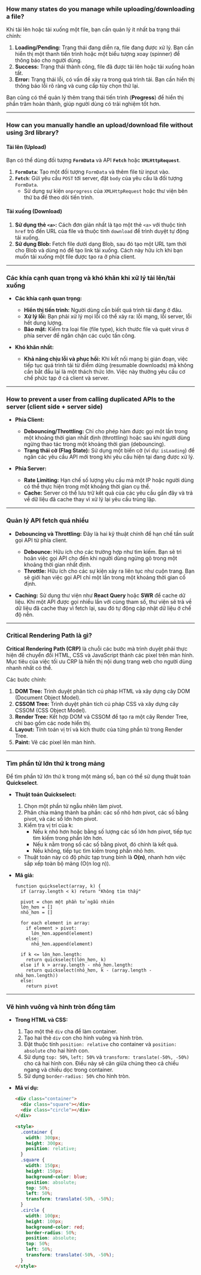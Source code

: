### How many states do you manage while uploading/downloading a file?

Khi tải lên hoặc tải xuống một file, bạn cần quản lý ít nhất ba trạng thái chính:

1.  **Loading/Pending:** Trạng thái đang diễn ra, file đang được xử lý. Bạn cần hiển thị một thanh tiến trình hoặc một biểu tượng xoay (spinner) để thông báo cho người dùng.
2.  **Success:** Trạng thái thành công, file đã được tải lên hoặc tải xuống hoàn tất.
3.  **Error:** Trạng thái lỗi, có vấn đề xảy ra trong quá trình tải. Bạn cần hiển thị thông báo lỗi rõ ràng và cung cấp tùy chọn thử lại.

Bạn cũng có thể quản lý thêm trạng thái tiến trình (**Progress**) để hiển thị phần trăm hoàn thành, giúp người dùng có trải nghiệm tốt hơn.

-----

### How can you manually handle an upload/download file without using 3rd library?

#### Tải lên (Upload)

Bạn có thể dùng đối tượng **`FormData`** và API **`Fetch`** hoặc **`XMLHttpRequest`**.

1.  **`FormData`**: Tạo một đối tượng `FormData` và thêm file từ input vào.
2.  **`Fetch`**: Gửi yêu cầu `POST` tới server, đặt `body` của yêu cầu là đối tượng `FormData`.
      * Sử dụng sự kiện `onprogress` của `XMLHttpRequest` hoặc thư viện bên thứ ba để theo dõi tiến trình.

#### Tải xuống (Download)

1.  **Sử dụng thẻ `<a>`:** Cách đơn giản nhất là tạo một thẻ `<a>` với thuộc tính `href` trỏ đến URL của file và thuộc tính `download` để trình duyệt tự động tải xuống.
2.  **Sử dụng Blob:** Fetch file dưới dạng Blob, sau đó tạo một URL tạm thời cho Blob và dùng nó để tạo link tải xuống. Cách này hữu ích khi bạn muốn tải xuống một file được tạo ra ở phía client.

-----

### Các khía cạnh quan trọng và khó khăn khi xử lý tải lên/tải xuống

  * **Các khía cạnh quan trọng:**

      * **Hiển thị tiến trình:** Người dùng cần biết quá trình tải đang ở đâu.
      * **Xử lý lỗi:** Bạn phải xử lý mọi lỗi có thể xảy ra: lỗi mạng, lỗi server, lỗi hết dung lượng.
      * **Bảo mật:** Kiểm tra loại file (file type), kích thước file và quét virus ở phía server để ngăn chặn các cuộc tấn công.

  * **Khó khăn nhất:**

      * **Khả năng chịu lỗi và phục hồi:** Khi kết nối mạng bị gián đoạn, việc tiếp tục quá trình tải từ điểm dừng (resumable downloads) mà không cần bắt đầu lại là một thách thức lớn. Việc này thường yêu cầu cơ chế phức tạp ở cả client và server.

-----

### How to prevent a user from calling duplicated APIs to the server (client side + server side)

  * **Phía Client:**

      * **Debouncing/Throttling:** Chỉ cho phép hàm được gọi một lần trong một khoảng thời gian nhất định (throttling) hoặc sau khi người dùng ngừng thao tác trong một khoảng thời gian (debouncing).
      * **Trạng thái cờ (Flag State):** Sử dụng một biến cờ (ví dụ: `isLoading`) để ngăn các yêu cầu API mới trong khi yêu cầu hiện tại đang được xử lý.

  * **Phía Server:**

      * **Rate Limiting:** Hạn chế số lượng yêu cầu mà một IP hoặc người dùng có thể thực hiện trong một khoảng thời gian cụ thể.
      * **Cache:** Server có thể lưu trữ kết quả của các yêu cầu gần đây và trả về dữ liệu đã cache thay vì xử lý lại yêu cầu trùng lặp.

-----

### Quản lý API fetch quá nhiều

  * **Debouncing và Throttling:** Đây là hai kỹ thuật chính để hạn chế tần suất gọi API từ phía client.

      * **Debounce:** Hữu ích cho các trường hợp như tìm kiếm. Bạn sẽ trì hoãn việc gọi API cho đến khi người dùng ngừng gõ trong một khoảng thời gian nhất định.
      * **Throttle:** Hữu ích cho các sự kiện xảy ra liên tục như cuộn trang. Bạn sẽ giới hạn việc gọi API chỉ một lần trong một khoảng thời gian cố định.

  * **Caching:** Sử dụng thư viện như **React Query** hoặc **SWR** để cache dữ liệu. Khi một API được gọi nhiều lần với cùng tham số, thư viện sẽ trả về dữ liệu đã cache thay vì fetch lại, sau đó tự động cập nhật dữ liệu ở chế độ nền.

-----

### Critical Rendering Path là gì?

**Critical Rendering Path (CRP)** là chuỗi các bước mà trình duyệt phải thực hiện để chuyển đổi HTML, CSS và JavaScript thành các pixel trên màn hình. Mục tiêu của việc tối ưu CRP là hiển thị nội dung trang web cho người dùng nhanh nhất có thể.

Các bước chính:

1.  **DOM Tree:** Trình duyệt phân tích cú pháp HTML và xây dựng cây DOM (Document Object Model).
2.  **CSSOM Tree:** Trình duyệt phân tích cú pháp CSS và xây dựng cây CSSOM (CSS Object Model).
3.  **Render Tree:** Kết hợp DOM và CSSOM để tạo ra một cây Render Tree, chỉ bao gồm các node hiển thị.
4.  **Layout:** Tính toán vị trí và kích thước của từng phần tử trong Render Tree.
5.  **Paint:** Vẽ các pixel lên màn hình.

-----

### Tìm phần tử lớn thứ k trong mảng

Để tìm phần tử lớn thứ k trong một mảng số, bạn có thể sử dụng thuật toán **Quickselect**.

  * **Thuật toán Quickselect:**

    1.  Chọn một phần tử ngẫu nhiên làm pivot.
    2.  Phân chia mảng thành ba phần: các số nhỏ hơn pivot, các số bằng pivot, và các số lớn hơn pivot.
    3.  Kiểm tra vị trí của k:
          * Nếu k nhỏ hơn hoặc bằng số lượng các số lớn hơn pivot, tiếp tục tìm kiếm trong phần lớn hơn.
          * Nếu k nằm trong số các số bằng pivot, đó chính là kết quả.
          * Nếu không, tiếp tục tìm kiếm trong phần nhỏ hơn.

    <!-- end list -->

      * Thuật toán này có độ phức tạp trung bình là **O(n)**, nhanh hơn việc sắp xếp toàn bộ mảng (O(n log n)).

  * **Mã giả:**

    ```
    function quickselect(array, k) {
      if (array.length < k) return "Không tìm thấy"

      pivot = chọn một phần tử ngẫu nhiên
      lớn_hơn = []
      nhỏ_hơn = []

      for each element in array:
        if element > pivot:
          lớn_hơn.append(element)
        else:
          nhỏ_hơn.append(element)

      if k <= lớn_hơn.length:
        return quickselect(lớn_hơn, k)
      else if k > array.length - nhỏ_hơn.length:
        return quickselect(nhỏ_hơn, k - (array.length - nhỏ_hơn.length))
      else:
        return pivot
    ```

-----

### Vẽ hình vuông và hình tròn đồng tâm

  * **Trong HTML và CSS:**

    1.  Tạo một thẻ `div` cha để làm container.
    2.  Tạo hai thẻ `div` con cho hình vuông và hình tròn.
    3.  Đặt thuộc tính `position: relative` cho container và `position: absolute` cho hai hình con.
    4.  Sử dụng `top: 50%`, `left: 50%` và `transform: translate(-50%, -50%)` cho cả hai hình con. Điều này sẽ căn giữa chúng theo cả chiều ngang và chiều dọc trong container.
    5.  Sử dụng `border-radius: 50%` cho hình tròn.

  * **Mã ví dụ:**

    ```html
    <div class="container">
      <div class="square"></div>
      <div class="circle"></div>
    </div>

    <style>
      .container {
        width: 300px;
        height: 300px;
        position: relative;
      }
      .square {
        width: 150px;
        height: 150px;
        background-color: blue;
        position: absolute;
        top: 50%;
        left: 50%;
        transform: translate(-50%, -50%);
      }
      .circle {
        width: 100px;
        height: 100px;
        background-color: red;
        border-radius: 50%;
        position: absolute;
        top: 50%;
        left: 50%;
        transform: translate(-50%, -50%);
      }
    </style>
    ```